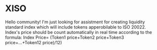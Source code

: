 # XISO
Hello community! I'm just looking for assistment for creating liquidity standard index which will include tokens apperobilable to ISO 20022. Index's price should be count automatically in real time according to the formula: Index Price= (Token1 price+Token2 price+Token3 price+...+Token12 price)/12)
